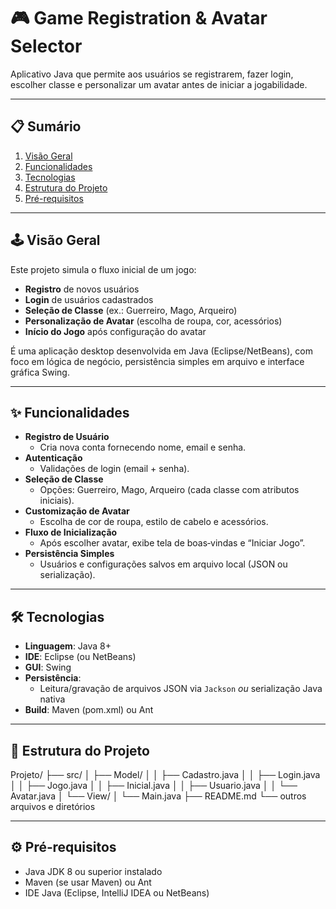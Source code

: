 # 🎮 Game Registration & Avatar Selector

Aplicativo Java que permite aos usuários se registrarem, fazer login, escolher classe e personalizar um avatar antes de iniciar a jogabilidade.

---

## 📋 Sumário

1. [Visão Geral](#visão-geral)  
2. [Funcionalidades](#funcionalidades)  
3. [Tecnologias](#tecnologias)  
4. [Estrutura do Projeto](#estrutura-do-projeto)  
5. [Pré-requisitos](#pré-requisitos)   

---

## 🕹️ Visão Geral

Este projeto simula o fluxo inicial de um jogo:  
- **Registro** de novos usuários  
- **Login** de usuários cadastrados  
- **Seleção de Classe** (ex.: Guerreiro, Mago, Arqueiro)  
- **Personalização de Avatar** (escolha de roupa, cor, acessórios)  
- **Início do Jogo** após configuração do avatar  

É uma aplicação desktop desenvolvida em Java (Eclipse/NetBeans), com foco em lógica de negócio, persistência simples em arquivo e interface gráfica Swing.

---

## ✨ Funcionalidades

- **Registro de Usuário**  
  - Cria nova conta fornecendo nome, email e senha.  
- **Autenticação**  
  - Validações de login (email + senha).  
- **Seleção de Classe**  
  - Opções: Guerreiro, Mago, Arqueiro (cada classe com atributos iniciais).  
- **Customização de Avatar**  
  - Escolha de cor de roupa, estilo de cabelo e acessórios.  
- **Fluxo de Inicialização**  
  - Após escolher avatar, exibe tela de boas‑vindas e “Iniciar Jogo”.  
- **Persistência Simples**  
  - Usuários e configurações salvos em arquivo local (JSON ou serialização).  

---

## 🛠 Tecnologias

- **Linguagem**: Java 8+  
- **IDE**: Eclipse (ou NetBeans)  
- **GUI**: Swing  
- **Persistência**:  
  - Leitura/gravação de arquivos JSON via `Jackson` _ou_ serialização Java nativa  
- **Build**: Maven (pom.xml) ou Ant  

---

## 📂 Estrutura do Projeto

Projeto/
├── src/
│   ├── Model/
│   │   ├── Cadastro.java
│   │   ├── Login.java
│   │   ├── Jogo.java
│   │   ├── Inicial.java
│   │   ├── Usuario.java
│   │   └── Avatar.java
│   └── View/
│       └── Main.java
├── README.md
└── outros arquivos e diretórios

---

## ⚙️ Pré‑requisitos

- Java JDK 8 ou superior instalado  
- Maven (se usar Maven) ou Ant  
- IDE Java (Eclipse, IntelliJ IDEA ou NetBeans)
  
